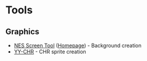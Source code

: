 # Tools
## Graphics
* [NES Screen Tool][nesst] ([Homepage][nesst_home]) - Background creation
* [YY-CHR][yychr] - CHR sprite creation



[nesst]: https://shiru.untergrund.net/files/nesst.zip
[nesst_home]: https://shiru.untergrund.net/software.shtml
[yychr]: http://www.romhacking.net/utilities/958/
